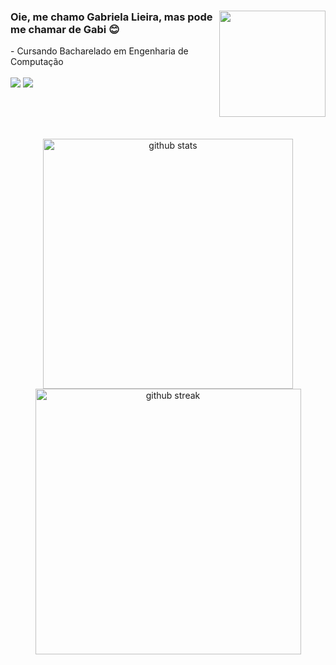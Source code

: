 <div>
  <img src="https://i.pinimg.com/originals/16/89/5b/16895b231b6da505e2e4acef02a3c1fe.gif" widht="auto" height="170px" align="right"/>
  <h3>Oie, me chamo Gabriela Lieira, mas pode me chamar de Gabi 😊</h3>
  - Cursando Bacharelado em Engenharia de Computação
  <br><br>
  <a href="https://instagram.com/glieira" target="_blank"><img src="https://img.shields.io/badge/-Instagram-D83A7C?style=for-the-badge&logo=instagram&logoColor=white" target="_blank"></a>
  <a href="https://www.linkedin.com/in/glieira/" target="_blank"><img src="https://img.shields.io/badge/-LinkedIn-%230077B5?style=for-the-badge&logo=linkedin&logoColor=white" target="_blank"></a> 
</div>

<br><br><br>
<div align="center">
  <img src="https://github-readme-stats.vercel.app/api?username=g-lieira&show_icons=true&theme=radical&hide_border=true" alt="github stats" width="400">
  <img src="https://github-readme-streak-stats.herokuapp.com/?user=g-lieira&theme=radical&hide_border=true" alt="github streak" width="425"/>
  
</div>





